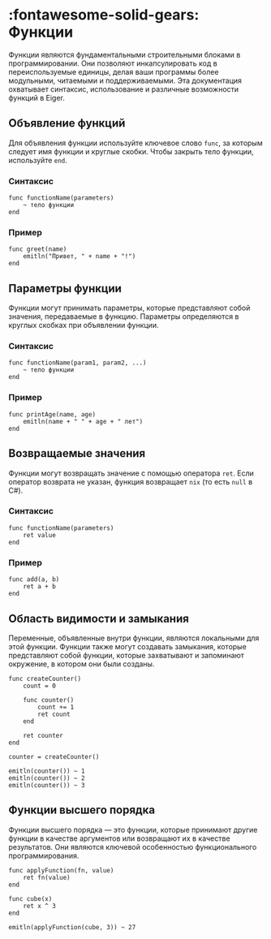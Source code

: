 # __:fontawesome-solid-gears: Функции__

Функции являются фундаментальными строительными блоками в программировании. Они позволяют инкапсулировать код в переиспользуемые единицы, делая ваши программы более модульными, читаемыми и поддерживаемыми. Эта документация охватывает синтаксис, использование и различные возможности функций в Eiger.

## Объявление функций
Для объявления функции используйте ключевое слово `func`, за которым следует имя функции и круглые скобки. Чтобы закрыть тело функции, используйте `end`.

### Синтаксис
```eiger
func functionName(parameters)
    ~ тело функции
end
```

### Пример
```eiger
func greet(name)
    emitln("Привет, " + name + "!")
end
```

## Параметры функции
Функции могут принимать параметры, которые представляют собой значения, передаваемые в функцию. Параметры определяются в круглых скобках при объявлении функции.

### Синтаксис
```eiger
func functionName(param1, param2, ...)
    ~ тело функции
end
```

### Пример
```eiger
func printAge(name, age)
    emitln(name + " " + age + " лет")
end
```

## Возвращаемые значения
Функции могут возвращать значение с помощью оператора `ret`. Если оператор возврата не указан, функция возвращает `nix` (то есть `null` в C#).

### Синтаксис
```eiger
func functionName(parameters)
    ret value
end
```

### Пример
```eiger
func add(a, b)
    ret a + b
end
```

## Область видимости и замыкания
Переменные, объявленные внутри функции, являются локальными для этой функции. Функции также могут создавать замыкания, которые представляют собой функции, которые захватывают и запоминают окружение, в котором они были созданы.

```eiger
func createCounter()
    count = 0

    func counter()
        count += 1
        ret count
    end

    ret counter
end

counter = createCounter()

emitln(counter()) ~ 1
emitln(counter()) ~ 2
emitln(counter()) ~ 3
```

## Функции высшего порядка
Функции высшего порядка — это функции, которые принимают другие функции в качестве аргументов или возвращают их в качестве результатов. Они являются ключевой особенностью функционального программирования.

```eiger
func applyFunction(fn, value)
    ret fn(value)
end

func cube(x)
    ret x ^ 3
end

emitln(applyFunction(cube, 3)) ~ 27
```
